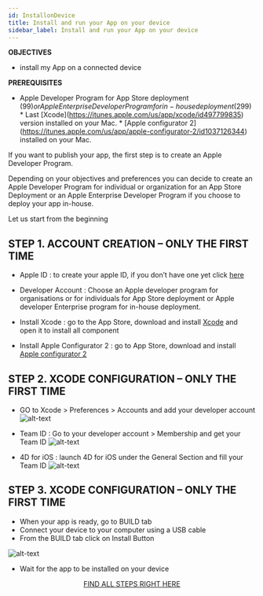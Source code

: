 ```yaml
---
id: InstallonDevice
title: Install and run your App on your device
sidebar_label: Install and run your App on your device
---
```



<div class = "objectives">
<b>OBJECTIVES</b>

* install my App on a connected device
</div>

<div class = "prerequisites">
<b>PREREQUISITES</b>

* Apple Developer Program for App Store deployment ($99) or Apple Enterprise Developer Program for in-house deployment ($299) * Last \[Xcode\](https://itunes.apple.com/us/app/xcode/id497799835) version installed on your Mac. * \[Apple configurator 2\](https://itunes.apple.com/us/app/apple-configurator-2/id1037126344) installed on your Mac. </div> 

If you want to publish your app, the first step is to create an Apple Developer Program.

Depending on your objectives and preferences you can decide to create an Apple Developer Program for individual or organization for an App Store Deployment or an Apple Enterprise Developer Program if you choose to deploy your app in-house.

Let us start from the beginning

## STEP 1. ACCOUNT CREATION – ONLY THE FIRST TIME

* Apple ID : to create your apple ID, if you don’t have one yet click [here](https://itunes.apple.com/us/app/xcode/id497799835)

* Developer Account : Choose an Apple developer program for organisations or for individuals for App Store deployment or Apple developer Enterprise program for in-house deployment.

* Install Xcode : go to the App Store, download and install [Xcode](https://itunes.apple.com/us/app/xcode/id497799835) and open it to install all component
* Install Apple Configurator 2 : go to App Store, download and install [Apple configurator 2](https://itunes.apple.com/us/app/apple-configurator-2/id1037126344) 

## STEP 2. XCODE CONFIGURATION – ONLY THE FIRST TIME

* GO to Xcode > Preferences > Accounts and add your developer account ![alt-text](assets/TestYourApp/Developer-Account-4D-for-iOS.png)

* Team ID : Go to your developer account > Membership and get your Team ID ![alt-text](assets/TestYourApp/Team-ID-4D-for-iOS.png)

* 4D for iOS : launch 4D for iOS under the General Section and fill your Team ID ![alt-text](assets/TestYourApp/Team-ID-General-Section-4D-for-iOS.png)

## STEP 3. XCODE CONFIGURATION – ONLY THE FIRST TIME

* When your app is ready, go to BUILD tab
* Connect your device to your computer using a USB cable
* From the BUILD tab click on Install Button

![alt-text](assets/TestYourApp/Install-button-build-tab-4D-for-iOS.png)

* Wait for the app to be installed on your device

<div style="text-align: center">
  
<a class="button"
href="../assets/AppInstallOnDevice.html">FIND ALL STEPS RIGHT HERE</a>
</div>